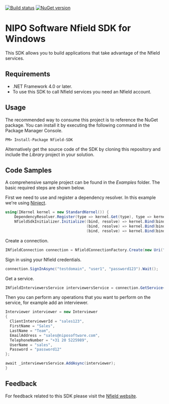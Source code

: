 [![Build status](https://ci.appveyor.com/api/projects/status/vc9at8xo1q2nthcd/branch/master?svg=true)](https://ci.appveyor.com/project/NIPOSoftware/nfield-sdk/branch/master) [![NuGet version](https://badge.fury.io/nu/Nfield.SDK.svg)](https://badge.fury.io/nu/Nfield.SDK)

# NIPO Software Nfield SDK for Windows
This SDK allows you to build applications that take advantage of the Nfield services.
    
## Requirements
- .NET Framework 4.0 or later.
- To use this SDK to call Nfield services you need an Nfield account.

## Usage
The recommended way to consume this project is to reference the NuGet package. You can install it by executing the following command in the Package Manager Console.

```
PM> Install-Package Nfield-SDK
```

Alternatively get the source code of the SDK by cloning this repository and include the _Library_ project in your solution.

## Code Samples
A comprehensive sample project can be found in the _Examples_ folder.
The basic required steps are shown below.

First we need to use and register a dependency resolver. In this example we're using
[Ninject].
```c#
using(IKernel kernel = new StandardKernel()) {
    DependencyResolver.Register(type => kernel.Get(type), type => kernel.GetAll(type));
    NfieldSdkInitializer.Initialize((bind, resolve) => kernel.Bind(bind).To(resolve).InTransientScope(),
                                    (bind, resolve) => kernel.Bind(bind).To(resolve).InSingletonScope(),
                                    (bind, resolve) => kernel.Bind(bind).ToConstant(resolve));
```
Create a connection.
```c#
INfieldConnection connection = NfieldConnectionFactory.Create(new Uri("https://api.nfieldmr.com/v1/"));
```

Sign in using your Nfield credentials.
```c#
connection.SignInAsync("testdomain", "user1", "password123").Wait();
```

Get a service.
```c#
INfieldInterviewersService interviewersService = connection.GetService<INfieldInterviewersService>();
```

Then you can perform any operations that you want to perform on the service, for example add an interviewer.
```c#
Interviewer interviewer = new Interviewer
{
  ClientInterviewerId = "sales123",
  FirstName = "Sales",
  LastName = "Team",
  EmailAddress = "sales@niposoftware.com",
  TelephoneNumber = "+31 20 5225989",
  UserName = "sales",
  Password = "password12"
};

await _interviewersService.AddAsync(interviewer);
}
```

## Feedback
For feedback related to this SDK please visit the
[Nfield website].

[Ninject]: http://www.ninject.org/
[Nfield website]: https://www.nipo.com/

